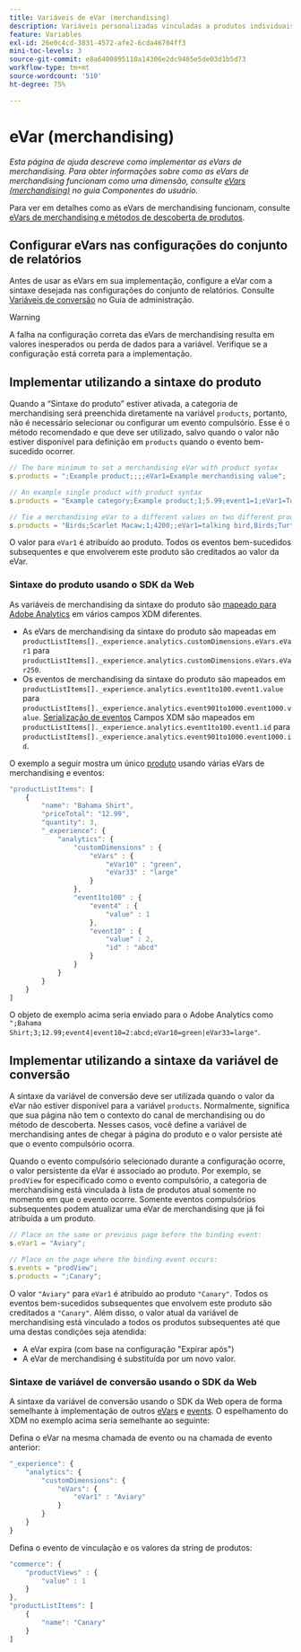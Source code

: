 ```yaml
---
title: Variáveis de eVar (merchandising)
description: Variáveis personalizadas vinculadas a produtos individuais.
feature: Variables
exl-id: 26e0c4cd-3831-4572-afe2-6cda46704ff3
mini-toc-levels: 3
source-git-commit: e8a6400895110a14306e2dc9465e5de03d1b5d73
workflow-type: tm+mt
source-wordcount: '510'
ht-degree: 75%

---
```


# eVar (merchandising)

*Esta página de ajuda descreve como implementar as eVars de merchandising. Para obter informações sobre como as eVars de merchandising funcionam como uma dimensão, consulte [eVars (merchandising)](/help/components/dimensions/evar-merchandising.md) no guia Componentes do usuário.*

Para ver em detalhes como as eVars de merchandising funcionam, consulte [eVars de merchandising e métodos de descoberta de produtos](https://experienceleague.adobe.com/docs/analytics/admin/admin-tools/conversion-variables/merchandising-evars.html?lang=pt-BR).

## Configurar eVars nas configurações do conjunto de relatórios

Antes de usar as eVars em sua implementação, configure a eVar com a sintaxe desejada nas configurações do conjunto de relatórios. Consulte [Variáveis de conversão](/help/admin/admin/conversion-var-admin/conversion-var-admin.md) no Guia de administração.

>[!WARNING]
>
>A falha na configuração correta das eVars de merchandising resulta em valores inesperados ou perda de dados para a variável. Verifique se a configuração está correta para a implementação.

## Implementar utilizando a sintaxe do produto

Quando a “Sintaxe do produto” estiver ativada, a categoria de merchandising será preenchida diretamente na variável `products`, portanto, não é necessário selecionar ou configurar um evento compulsório. Esse é o método recomendado e que deve ser utilizado, salvo quando o valor não estiver disponível para definição em `products` quando o evento bem-sucedido ocorrer.

```js
// The bare minimum to set a merchandising eVar with product syntax
s.products = ";Example product;;;;eVar1=Example merchandising value";

// An example single product with product syntax
s.products = "Example category;Example product;1;5.99;event1=1;eVar1=Turtles";

// Tie a merchandising eVar to a different values on two different products
s.products = "Birds;Scarlet Macaw;1;4200;;eVar1=talking bird,Birds;Turtle dove;2;550;;eVar1=love birds";
```

O valor para `eVar1` é atribuído ao produto. Todos os eventos bem-sucedidos subsequentes e que envolverem este produto são creditados ao valor da eVar.

### Sintaxe do produto usando o SDK da Web

As variáveis de merchandising da sintaxe do produto são [mapeado para Adobe Analytics](https://experienceleague.adobe.com/docs/analytics/implementation/aep-edge/variable-mapping.html?lang=pt-BR) em vários campos XDM diferentes.

* As eVars de merchandising da sintaxe do produto são mapeadas em `productListItems[]._experience.analytics.customDimensions.eVars.eVar1` para `productListItems[]._experience.analytics.customDimensions.eVars.eVar250`.
* Os eventos de merchandising da sintaxe do produto são mapeados em `productListItems[]._experience.analytics.event1to100.event1.value` para `productListItems[]._experience.analytics.event901to1000.event1000.value`. [Serialização de eventos](events/event-serialization.md) Campos XDM são mapeados em `productListItems[]._experience.analytics.event1to100.event1.id` para `productListItems[]._experience.analytics.event901to1000.event1000.id`.

O exemplo a seguir mostra um único [produto](products.md) usando várias eVars de merchandising e eventos:

```js
"productListItems": [
    {
        "name": "Bahama Shirt",
        "priceTotal": "12.99",
        "quantity": 3,
        "_experience": {
            "analytics": {
                "customDimensions" : {
                    "eVars" : {
                        "eVar10" : "green",
                        "eVar33" : "large"
                    }
                },
                "event1to100" : {
                    "event4" : {
                        "value" : 1
                    },
                    "event10" : {
                        "value" : 2,
                        "id" : "abcd"
                    }
                }
            }
        }
    }
]
```

O objeto de exemplo acima seria enviado para o Adobe Analytics como `";Bahama Shirt;3;12.99;event4|event10=2:abcd;eVar10=green|eVar33=large"`.

## Implementar utilizando a sintaxe da variável de conversão

A sintaxe da variável de conversão deve ser utilizada quando o valor da eVar não estiver disponível para a variável `products`. Normalmente, significa que sua página não tem o contexto do canal de merchandising ou do método de descoberta. Nesses casos, você define a variável de merchandising antes de chegar à página do produto e o valor persiste até que o evento compulsório ocorra.

Quando o evento compulsório selecionado durante a configuração ocorre, o valor persistente da eVar é associado ao produto. Por exemplo, se `prodView` for especificado como o evento compulsório, a categoria de merchandising está vinculada à lista de produtos atual somente no momento em que o evento ocorre. Somente eventos compulsórios subsequentes podem atualizar uma eVar de merchandising que já foi atribuída a um produto.

```js
// Place on the same or previous page before the binding event:
s.eVar1 = "Aviary";

// Place on the page where the binding event occurs:
s.events = "prodView";
s.products = ";Canary";
```

O valor `"Aviary"` para `eVar1` é atribuído ao produto `"Canary"`. Todos os eventos bem-sucedidos subsequentes que envolvem este produto são creditados a `"Canary"`. Além disso, o valor atual da variável de merchandising está vinculado a todos os produtos subsequentes até que uma destas condições seja atendida:

* A eVar expira (com base na configuração &quot;Expirar após&quot;)
* A eVar de merchandising é substituída por um novo valor.

### Sintaxe de variável de conversão usando o SDK da Web

A sintaxe da variável de conversão usando o SDK da Web opera de forma semelhante à implementação de outros [eVars](evar.md) e [events](events/events-overview.md). O espelhamento do XDM no exemplo acima seria semelhante ao seguinte:

Defina o eVar na mesma chamada de evento ou na chamada de evento anterior:

```js
"_experience": {
    "analytics": {
        "customDimensions": {
            "eVars": {
                "eVar1" : "Aviary"
            }
        }
    }
}
```

Defina o evento de vinculação e os valores da string de produtos:

```js
"commerce": {
    "productViews" : {
        "value" : 1
    }
},
"productListItems": [
    {
        "name": "Canary"
    }
]
```
